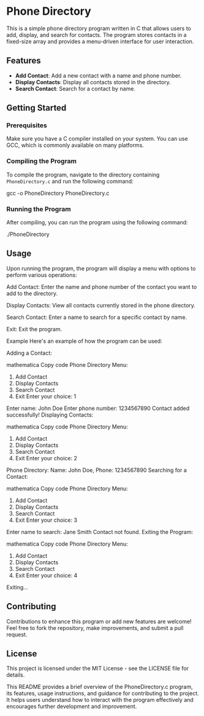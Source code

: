 # Phone Directory

This is a simple phone directory program written in C that allows users to add, display, and search for contacts. The program stores contacts in a fixed-size array and provides a menu-driven interface for user interaction.

## Features

- **Add Contact**: Add a new contact with a name and phone number.
- **Display Contacts**: Display all contacts stored in the directory.
- **Search Contact**: Search for a contact by name.

## Getting Started

### Prerequisites

Make sure you have a C compiler installed on your system. You can use GCC, which is commonly available on many platforms.

### Compiling the Program

To compile the program, navigate to the directory containing `PhoneDirectory.c` and run the following command:


gcc -o PhoneDirectory PhoneDirectory.c

### Running the Program
After compiling, you can run the program using the following command:

./PhoneDirectory

## Usage
Upon running the program, the program will display a menu with options to perform various operations:

Add Contact: Enter the name and phone number of the contact you want to add to the directory.

Display Contacts: View all contacts currently stored in the phone directory.

Search Contact: Enter a name to search for a specific contact by name.

Exit: Exit the program.

Example
Here's an example of how the program can be used:

Adding a Contact:

mathematica
Copy code
Phone Directory Menu:
1. Add Contact
2. Display Contacts
3. Search Contact
4. Exit
Enter your choice: 1

Enter name: John Doe
Enter phone number: 1234567890
Contact added successfully!
Displaying Contacts:

mathematica
Copy code
Phone Directory Menu:
1. Add Contact
2. Display Contacts
3. Search Contact
4. Exit
Enter your choice: 2

Phone Directory:
Name: John Doe, Phone: 1234567890
Searching for a Contact:

mathematica
Copy code
Phone Directory Menu:
1. Add Contact
2. Display Contacts
3. Search Contact
4. Exit
Enter your choice: 3

Enter name to search: Jane Smith
Contact not found.
Exiting the Program:

mathematica
Copy code
Phone Directory Menu:
1. Add Contact
2. Display Contacts
3. Search Contact
4. Exit
Enter your choice: 4

Exiting...

## Contributing
Contributions to enhance this program or add new features are welcome! Feel free to fork the repository, make improvements, and submit a pull request.

## License
This project is licensed under the MIT License - see the LICENSE file for details.

This README provides a brief overview of the PhoneDirectory.c program, its features, usage instructions, and guidance for contributing to the project. It helps users understand how to interact with the program effectively and encourages further development and improvement.
